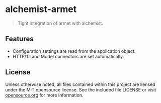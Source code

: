 # alchemist-armet
> Tight integration of armet with alchemist.

## Features
  - Configuration settings are read from the application object.
  - HTTP/1.1 and Model connectors are set automatically.

## License

Unless otherwise noted, all files contained within this project are liensed under the MIT opensource license. See the included file LICENSE or visit [opensource.org][] for more information.

[opensource.org]: http://opensource.org/licenses/MIT
